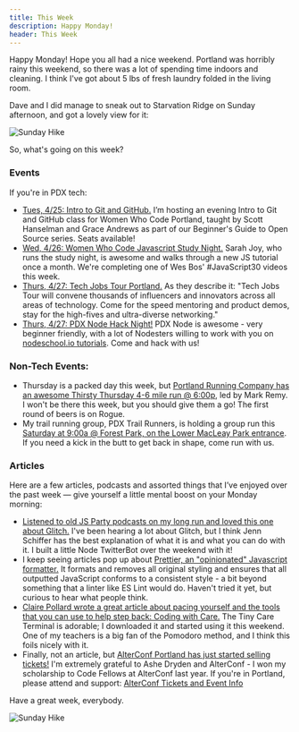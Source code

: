 ```yaml
---
title: This Week
description: Happy Monday!
header: This Week
---
```


Happy Monday! Hope you all had a nice weekend. Portland was horribly rainy this weekend, so there was a lot of spending time indoors and cleaning. I think I've got about 5 lbs of fresh laundry folded in the living room.

Dave and I did manage to sneak out to Starvation Ridge on Sunday afternoon, and got a lovely view for it:

![Sunday Hike](https://keeley-hammond.github.io/blog/img/starvation-ridge.JPG)

So, what's going on this week?

### Events

If you're in PDX tech:
* [Tues, 4/25: Intro to Git and GitHub.](https://www.meetup.com/Women-Who-Code-Portland/events/239020608/) I’m hosting an evening Intro to Git and GitHub class for Women Who Code Portland, taught by Scott Hanselman and Grace Andrews as part of our Beginner's Guide to Open Source series. Seats available!
* [Wed, 4/26: Women Who Code Javascript Study Night.](https://www.meetup.com/Women-Who-Code-Portland/events/237905872/) Sarah Joy, who runs the study night, is awesome and walks through a new JS tutorial once a month. We're completing one of Wes Bos' #JavaScript30 videos this week. 
* [Thurs, 4/27: Tech Jobs Tour Portland.](https://www.eventbrite.com/e/tech-jobs-tour-portland-career-fair-tech-demos-speed-mentoring-tickets-32954309226) As they describe it: "Tech Jobs Tour will convene thousands of influencers and innovators across all areas of technology. Come for the speed mentoring and product demos, stay for the high-fives and ultra-diverse networking."
* [Thurs, 4/27: PDX Node Hack Night!](https://www.meetup.com/pdxnode/events/239220711/) PDX Node is awesome - very beginner friendly, with a lot of Nodesters willing to work with you on [nodeschool.io tutorials](https://nodeschool.io/#workshopper-list). Come and hack with us!

### Non-Tech Events: 

* Thursday is a packed day this week, but [Portland Running Company has an awesome Thirsty Thursday 4-6 mile run @ 6:00p](https://www.meetup.com/Portland-Running-Co-Weekly-Group-Runs/events/238871360/), led by Mark Remy. I won't be there this week, but you should give them a go! The first round of beers is on Rogue.
* My trail running group, PDX Trail Runners, is holding a group run this [Saturday at 9:00a @ Forest Park, on the Lower MacLeay Park entrance](https://www.meetup.com/PDX-Trail-Runners/events/237741875/). If you need a kick in the butt to get back in shape, come run with us.

### Articles

Here are a few articles, podcasts and assorted things that I’ve enjoyed over the past week — give yourself a little mental boost on your Monday morning:

* [Listened to old JS Party podcasts on my long run and loved this one about Glitch.](https://changelog.com/jsparty/2) I've been hearing a lot about Glitch, but I think Jenn Schiffer has the best explanation of what it is and what you can do with it. I built a little Node TwitterBot over the weekend with it!
* I keep seeing articles pop up about [Prettier, an "opinionated" Javascript formatter.](https://github.com/prettier/prettier) It formats and removes all original styling and ensures that all outputted JavaScript conforms to a consistent style - a bit beyond something that a linter like ES Lint would do. Haven't tried it yet, but curious to hear what people think.
* [Claire Pollard wrote a great article about pacing yourself and the tools that you can use to help step back: Coding with Care.](https://dev.to/thetuftii/coding-with-care) The Tiny Care Terminal is adorable; I downloaded it and started using it this weekend. One of my teachers is a big fan of the Pomodoro method, and I think this foils nicely with it.
* Finally, not an article, but [AlterConf Portland has just started selling tickets!](https://alterconf.com/conferences/portland-or-2017) I'm extremely grateful to Ashe Dryden and AlterConf - I won my scholarship to Code Fellows at AlterConf last year. If you're in Portland, please attend and support: [AlterConf Tickets and Event Info](https://alterconf.com/conferences/portland-or-2017)


Have a great week, everybody.

![Sunday Hike](https://keeley-hammond.github.io/blog/img/starvation-ridge.JPG)